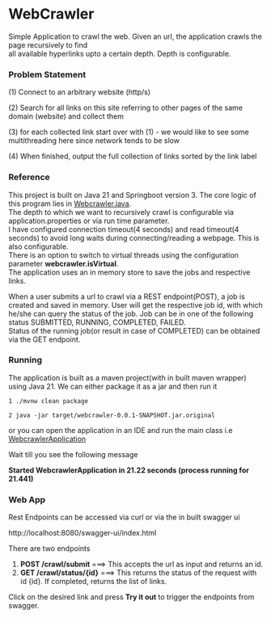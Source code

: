 # WebCrawler
  Simple Application to crawl the web. Given an url, the application crawls the page recursively to find  
all available hyperlinks upto a certain depth. Depth is configurable.

### Problem Statement
(1) Connect to an arbitrary website (http/s)

(2) Search for all links on this site referring to other pages of the same domain (website) and collect them

(3) for each collected link start over with (1) - we would like to see some multithreading here since network tends to be slow

(4) When finished, output the full collection of links sorted by the link label

### Reference  

This project is built on Java 21 and Springboot version 3. The core logic of this program lies in [Webcrawler.java](/src/main/java/at/ecosio/webcrawler/service/Webcrawler.java).  
The depth to which we want to recursively crawl is configurable via application.properties or via run time parameter.  
I have configured connection timeout(4 seconds) and read timeout(4 seconds) to avoid long waits during connecting/reading a webpage. This is also configurable.  
There is an option to switch to virtual threads using the configuration parameter **webcrawler.isVirtual**.  
The application uses an in memory store to save the jobs and respective links.   

When a user submits a url to crawl via a REST endpoint(POST), a job is created and saved in memory. User will get the respective job id, with which he/she can query the status of the job.
Job can be in one of the following status SUBMITTED, RUNNING, COMPLETED, FAILED.  
Status of the running job(or result in case of COMPLETED) can be obtained via the GET endpoint. 

### Running
The application is built as a maven project(with in built maven wrapper) using Java 21. We can either package it as a jar and then run it

 `1 ./mvnw clean package`

`2 java -jar target/webcrawler-0.0.1-SNAPSHOT.jar.original`

or you can open the application in an IDE and run the main class i.e [WebcrawlerApplication](src/main/java/at/ecosio/webcrawler/WebcrawlerApplication.java)

Wait till you see the following message   

**Started WebcrawlerApplication in 21.22 seconds (process running for 21.441)**

### Web App
 Rest Endpoints can be accessed via curl or via the in built swagger ui  

 http://localhost:8080/swagger-ui/index.html

 There are two endpoints

 1. **POST /crawl/submit** ===> This accepts the url as input and returns an id.
 2. **GET /crawl/status/{id}** ===> This returns the status of the request with id {id}. If completed, returns the list of links.

Click on the desired link and press **Try it out** to trigger the endpoints from swagger.